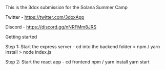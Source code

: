 
This is the 3dox submission for the Solana Summer Camp

Twitter - https://twitter.com/3doxApp

Discord - https://discord.gg/nNRFMm8JRS

Getting started

Step 1: Start the express server - cd into the backend folder > npm / yarn install > node index.js

Step 2: Start the react app - cd frontend npm / yarn install yarn start
